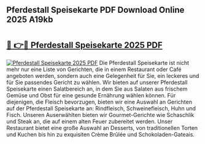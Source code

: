 ## Pferdestall Speisekarte PDF Download Online 2025 A19kb

# <h2><a href="http://gc6j612.nevu.top/?p=Pferdestall+Speisekarte">🔗 👉🔴 Pferdestall Speisekarte 2025 PDF</a></h2>

[![Pferdestall Speisekarte 2025 PDF](https://i.imgur.com/dBaPXMq.png)](http://gc6j612.nevu.top/?p=Pferdestall+Speisekarte)
Die Pferdestall Speisekarte ist nicht mehr nur eine Liste von Gerichten, die in einem Restaurant oder Café angeboten werden, sondern auch eine Gelegenheit für Sie, ein leckeres und für Sie passendes Gericht zu wählen. Wir bieten auf unserer Pferdestall Speisekarte einen Salatbereich an, in dem Sie aus Salaten aus frischem Gemüse und Obst für eine gesunde Ernährung wählen können. Für diejenigen, die Fleisch bevorzugen, bieten wir eine Auswahl an Gerichten auf der Pferdestall Speisekarte an: Rindfleisch, Schweinefleisch, Huhn und Fisch. Unseren Auserwählten bieten wir Gourmet-Gerichte wie Schaschlik und Steak an, die auf einem alten Feuer zubereitet werden. Unser Restaurant bietet eine große Auswahl an Desserts, von traditionellen Torten und Kuchen bis hin zu exquisiten Crème Brûlée und Schokoladen-Gateais.
